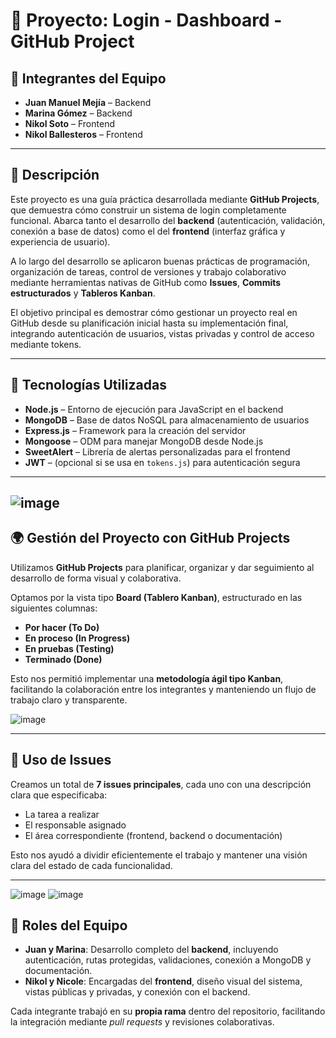 # 📌 Proyecto: Login - Dashboard - GitHub Project

## 👥 Integrantes del Equipo

- **Juan Manuel Mejía** – Backend  
- **Marina Gómez** – Backend  
- **Nikol Soto** – Frontend  
- **Nikol Ballesteros** – Frontend

---

## 📝 Descripción

Este proyecto es una guía práctica desarrollada mediante **GitHub Projects**, que demuestra cómo construir un sistema de login completamente funcional. Abarca tanto el desarrollo del **backend** (autenticación, validación, conexión a base de datos) como el del **frontend** (interfaz gráfica y experiencia de usuario).

A lo largo del desarrollo se aplicaron buenas prácticas de programación, organización de tareas, control de versiones y trabajo colaborativo mediante herramientas nativas de GitHub como **Issues**, **Commits estructurados** y **Tableros Kanban**.

El objetivo principal es demostrar cómo gestionar un proyecto real en GitHub desde su planificación inicial hasta su implementación final, integrando autenticación de usuarios, vistas privadas y control de acceso mediante tokens.

---

## 🚀 Tecnologías Utilizadas

- **Node.js** – Entorno de ejecución para JavaScript en el backend  
- **MongoDB** – Base de datos NoSQL para almacenamiento de usuarios  
- **Express.js** – Framework para la creación del servidor  
- **Mongoose** – ODM para manejar MongoDB desde Node.js  
- **SweetAlert** – Librería de alertas personalizadas para el frontend  
- **JWT** – (opcional si se usa en `tokens.js`) para autenticación segura  

---
![image](https://github.com/user-attachments/assets/33fe8ff8-906c-4a10-9937-705148cffb79)
---

## 🌍 Gestión del Proyecto con GitHub Projects

Utilizamos **GitHub Projects** para planificar, organizar y dar seguimiento al desarrollo de forma visual y colaborativa.

Optamos por la vista tipo **Board (Tablero Kanban)**, estructurado en las siguientes columnas:

- **Por hacer (To Do)**  
- **En proceso (In Progress)**  
- **En pruebas (Testing)**  
- **Terminado (Done)**

Esto nos permitió implementar una **metodología ágil tipo Kanban**, facilitando la colaboración entre los integrantes y manteniendo un flujo de trabajo claro y transparente.

![image](https://github.com/user-attachments/assets/56ebea05-5841-4e72-ba9c-80d044cda152)


---

## 🧩 Uso de Issues

Creamos un total de **7 issues principales**, cada uno con una descripción clara que especificaba:

- La tarea a realizar  
- El responsable asignado  
- El área correspondiente (frontend, backend o documentación)  

Esto nos ayudó a dividir eficientemente el trabajo y mantener una visión clara del estado de cada funcionalidad.

---
![image](https://github.com/user-attachments/assets/2097e370-8097-4438-8849-8523fc958db4)
![image](https://github.com/user-attachments/assets/ca02f659-8669-4a6f-a8a0-7189fce7a686)



## 👥 Roles del Equipo

- **Juan y Marina**: Desarrollo completo del **backend**, incluyendo autenticación, rutas protegidas, validaciones, conexión a MongoDB y documentación.
- **Nikol y Nicole**: Encargadas del **frontend**, diseño visual del sistema, vistas públicas y privadas, y conexión con el backend.

Cada integrante trabajó en su **propia rama** dentro del repositorio, facilitando la integración mediante *pull requests* y revisiones colaborativas.


